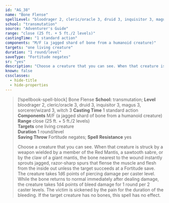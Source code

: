 ```yaml
---
id: "AG_38"
name: "Bone Flense"
spellLevel: "bloodrager 2, cleric/oracle 3, druid 3, inquisitor 3, magus 3, sorcerer/wizard 3, witch 3"
school: "transmutation"
source: "Adventurer's Guide"
range: "close (25 ft. + 5 ft./2 levels)"
castingTime: "1 standard action"
components: "M/F (a jagged shard of bone from a humanoid creature)"
targets: "one living creature"
duration: "1 round/level"
saveType: "Fortitude negates"
sr: "yes"
description: "Choose a creature that you can see. When that creature is struck by a weapon wielded by a member of the Red Mantis, a sawtooth sabre, or by the claw of a giant mantis, the bone nearest to the wound instantly sprouts jagged, razor-sharp spurs that flense the muscle and flesh from the inside out unless the target succeeds at a Fortitude save. The creature takes 1d6 points of piercing damage per caster level. While the bone returns to normal immediately after dealing damage, the creature takes 1d4 points of bleed damage for 1 round per 2 caster levels. The victim is sickened by the pain for the duration of the bleeding. If the target creature has no bones, this spell has no effect."
known: false
cssclasses:
  - hide-title
  - hide-properties
---
```


> [!spellbook-spell-block] Bone Flense
> **School:** transmutation; **Level** bloodrager 2, cleric/oracle 3, druid 3, inquisitor 3, magus 3, sorcerer/wizard 3, witch 3
> **Casting Time** 1 standard action  
> **Components** M/F (a jagged shard of bone from a humanoid creature)  
> **Range** close (25 ft. + 5 ft./2 levels)  
> **Targets** one living creature  
> **Duration** 1 round/level  
> **Saving Throw** Fortitude negates; **Spell Resistance** yes
> 
> Choose a creature that you can see. When that creature is struck by a weapon wielded by a member of the Red Mantis, a sawtooth sabre, or by the claw of a giant mantis, the bone nearest to the wound instantly sprouts jagged, razor-sharp spurs that flense the muscle and flesh from the inside out unless the target succeeds at a Fortitude save. The creature takes 1d6 points of piercing damage per caster level. While the bone returns to normal immediately after dealing damage, the creature takes 1d4 points of bleed damage for 1 round per 2 caster levels. The victim is sickened by the pain for the duration of the bleeding. If the target creature has no bones, this spell has no effect.